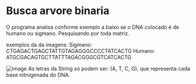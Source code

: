 # Busca arvore binaria

O programa analisa conforme exemplo a baixo se o DNA colocado é de humano ou sigmano. Pesquisando por toda matriz.

exemplos da da imagens:
Sigmano: CTGAGACTGAGCTATTGTAGAGGGCCCCTATCACTG
Humano: ATGCGACAGTGCTTATTTAGACGGGCGTCATCACTG



![image](https://github.com/hasse910/atividade_busca/assets/49128953/8082e1cf-aabb-45f6-a785-f26360d5be50)
As letras da String só podem ser: (A, T, C, G), que representa cada base nitrogenada do DNA.
